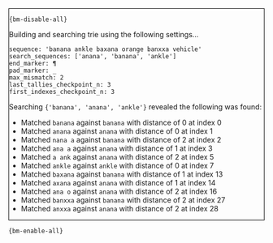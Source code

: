 <div style="border:1px solid black;">

`{bm-disable-all}`

Building and searching trie using the following settings...

```
sequence: 'banana ankle baxana orange banxxa vehicle'
search_sequences: ['anana', 'banana', 'ankle']
end_marker: ¶
pad_marker: _
max_mismatch: 2
last_tallies_checkpoint_n: 3
first_indexes_checkpoint_n: 3

```


Searching `{'banana', 'anana', 'ankle'}` revealed the following was found:

 * Matched `banana` against `banana` with distance of 0 at index 0
 * Matched `anana` against `anana` with distance of 0 at index 1
 * Matched `nana a` against `banana` with distance of 2 at index 2
 * Matched `ana a` against `anana` with distance of 1 at index 3
 * Matched `a ank` against `anana` with distance of 2 at index 5
 * Matched `ankle` against `ankle` with distance of 0 at index 7
 * Matched `baxana` against `banana` with distance of 1 at index 13
 * Matched `axana` against `anana` with distance of 1 at index 14
 * Matched `ana o` against `anana` with distance of 2 at index 16
 * Matched `banxxa` against `banana` with distance of 2 at index 27
 * Matched `anxxa` against `anana` with distance of 2 at index 28
</div>

`{bm-enable-all}`

